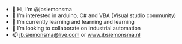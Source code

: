 - 👋 Hi, I’m @jbsiemonsma
- 👀 I’m interested in arduino, C# and VBA (Visual studio community)
- 🌱 I’m currently learning and learning and learning
- 💞️ I’m looking to collaborate on industrial automation
- 📫 jb.siemonsma@live.com or www.jbsiemonsma.nl

<!---
jbsiemonsma/jbsiemonsma is a ✨ special ✨ repository because its `README.md` (this file) appears on your GitHub profile.
You can click the Preview link to take a look at your changes.
--->
